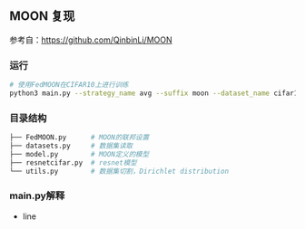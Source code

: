 ## MOON 复现

参考自：https://github.com/QinbinLi/MOON

### 运行

```bash
# 使用FedMOON在CIFAR10上进行训练
python3 main.py --strategy_name avg --suffix moon --dataset_name cifar10  --dataset_fpath /mnt/data-ssd
```

### 目录结构

```bash
├── FedMOON.py		# MOON的联邦设置
├── datasets.py		# 数据集读取
├── model.py		# MOON定义的模型
├── resnetcifar.py	# resnet模型
└── utils.py		# 数据集切割，Dirichlet distribution
```

### main.py解释

- line 
